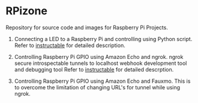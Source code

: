 # RPizone
Repository for source code and images for Raspberry Pi Projects.

1. Connecting a LED to a Raspberry Pi and controlling using Python script. 
   Refer to [instructable](https://www.instructables.com/id/Control-LED-Using-Raspberry-Pi-GPIO/) for detailed description.
   
2. Controlling Raspberry Pi GPIO using Amazon Echo and ngrok.
   ngrok secure introspectable tunnels to localhost webhook development tool and debugging tool
   Refer to [instructable](https://www.instructables.com/id/Control-Raspberry-Pi-GPIO-Using-Amazon-Echo-ngrok/) for detailed descrption.
   
3. Controlling Raspberry Pi GPIO using Amazon Echo and Fauxmo.
   This is to overcome the limitation of changing URL's for tunnel while using ngrok.
